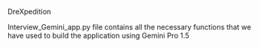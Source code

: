 DreXpedition

Interview_Gemini_app.py file contains all the necessary functions that we have used to build the application using Gemini Pro 1.5
